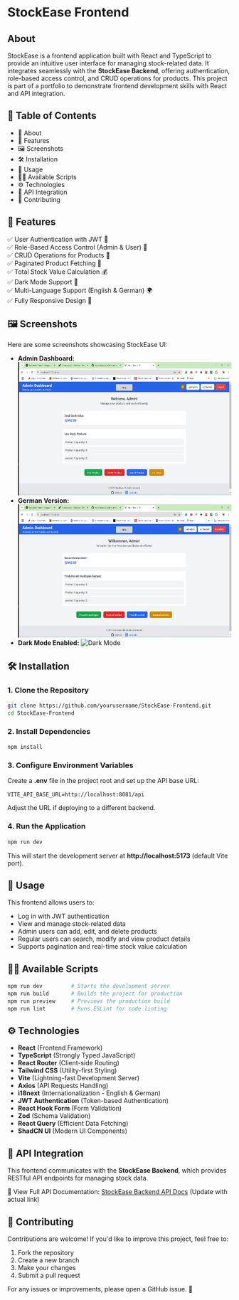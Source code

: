 # StockEase Frontend

## About
StockEase is a frontend application built with React and TypeScript to provide an intuitive user interface for managing stock-related data. It integrates seamlessly with the **StockEase Backend**, offering authentication, role-based access control, and CRUD operations for products. This project is part of a portfolio to demonstrate frontend development skills with React and API integration.

## 📖 Table of Contents
- 📌 About
- 🚀 Features
- 🖼️ Screenshots
- 🛠️ Installation
- 📌 Usage
- 🧑‍💻 Available Scripts
- ⚙️ Technologies
- 🔗 API Integration
- 🤝 Contributing

## 🚀 Features
✅ User Authentication with JWT 🔑  
✅ Role-Based Access Control (Admin & User) 👥  
✅ CRUD Operations for Products 📝  
✅ Paginated Product Fetching 📑  
✅ Total Stock Value Calculation 💰  
✅ Dark Mode Support 🌙  
✅ Multi-Language Support (English & German) 🌍  
✅ Fully Responsive Design 📱  

## 🖼️ Screenshots
Here are some screenshots showcasing StockEase UI:

- **Admin Dashboard:**
  <img src="./src/assets/imgs/project-image.png" alt="Admin Dashboard" width="600" height="300"/>
- **German Version:**
  <img src="./src/assets/imgs/german-version.png" alt="Admin Dashboard German" width="600" height="300"/>
- **Dark Mode Enabled:**
  <img src="./src/assets/imgs/dark-mode" alt="Dark Mode" width="600" height="300"/>

## 🛠️ Installation
### 1. Clone the Repository
```sh
git clone https://github.com/yourusername/StockEase-Frontend.git
cd StockEase-Frontend
```

### 2. Install Dependencies
```sh
npm install
```

### 3. Configure Environment Variables
Create a **.env** file in the project root and set up the API base URL:
```
VITE_API_BASE_URL=http://localhost:8081/api
```
Adjust the URL if deploying to a different backend.

### 4. Run the Application
```sh
npm run dev
```
This will start the development server at **http://localhost:5173** (default Vite port).

## 📌 Usage
This frontend allows users to:
- Log in with JWT authentication
- View and manage stock-related data
- Admin users can add, edit, and delete products
- Regular users can search, modify and view product details
- Supports pagination and real-time stock value calculation

## 🧑‍💻 Available Scripts
```sh
npm run dev         # Starts the development server
npm run build       # Builds the project for production
npm run preview     # Previews the production build
npm run lint        # Runs ESLint for code linting
```

## ⚙️ Technologies
- **React** (Frontend Framework)
- **TypeScript** (Strongly Typed JavaScript)
- **React Router** (Client-side Routing)
- **Tailwind CSS** (Utility-first Styling)
- **Vite** (Lightning-fast Development Server)
- **Axios** (API Requests Handling)
- **i18next** (Internationalization - English & German)
- **JWT Authentication** (Token-based Authentication)
- **React Hook Form** (Form Validation)
- **Zod** (Schema Validation)
- **React Query** (Efficient Data Fetching)
- **ShadCN UI** (Modern UI Components)

## 🔗 API Integration
This frontend communicates with the **StockEase Backend**, which provides RESTful API endpoints for managing stock data.

📌 View Full API Documentation: [StockEase Backend API Docs](#) (Update with actual link)

## 🤝 Contributing
Contributions are welcome! If you'd like to improve this project, feel free to:

1. Fork the repository
2. Create a new branch
3. Make your changes
4. Submit a pull request

For any issues or improvements, please open a GitHub issue. 🚀


